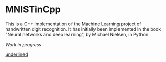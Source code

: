 # MNISTinCpp

This is a C++ implementation of the Machine Learning project of handwritten digit recognition.
It has initially been implemented in the book "Neural networks and deep learning", by Michael Nielsen, in Python.

*Work in progress*

<ins>underlined</ins>
